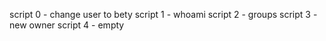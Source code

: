 script 0 - change user to bety
script 1 -  whoami
script 2 - groups
script 3 - new owner
script 4 - empty
